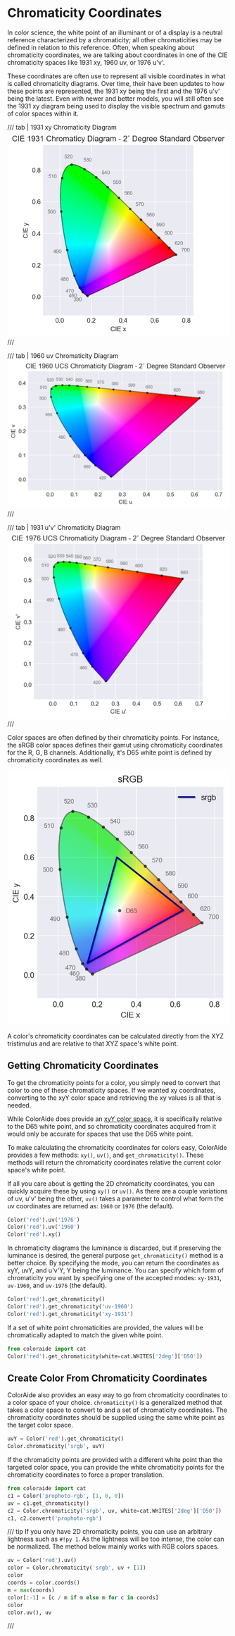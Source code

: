 # Chromaticity Coordinates

In color science, the white point of an illuminant or of a display is a neutral reference characterized by a
chromaticity; all other chromaticities may be defined in relation to this reference. Often, when speaking about
chromaticity coordinates, we are talking about coordinates in one of the CIE chromaticity spaces like 1931 xy, 1960 uv,
or 1976 u'v'.

These coordinates are often use to represent all visible coordinates in what is called chromaticity diagrams. Over time,
their have been updates to how these points are represented, the 1931 xy being the first and the 1976 u'v' being the
latest. Even with newer and better models, you will still often see the 1931 xy diagram being used to display the
visible spectrum and gamuts of color spaces within it.

/// tab | 1931 xy Chromaticity Diagram
![1931 xy Diagram](images/1931-xy.png)
///

/// tab | 1960 uv Chromaticity Diagram
![1960 uv Diagram](images/1960-uv.png)
///

/// tab | 1931 u'v' Chromaticity Diagram
![1976 u'v' Diagram](images/1976-uv.png)
///

Color spaces are often defined by their chromaticity points. For instance, the sRGB color spaces defines their gamut
using chromaticity coordinates for the R, G, B channels. Additionally, it's D65 white point is defined by chromaticity
coordinates as well.

![sRGB Gamut](images/srgb.png)

A color's chromaticity coordinates can be calculated directly from the XYZ tristimulus and are relative to that XYZ
space's white point.

## Getting Chromaticity Coordinates

To get the chromaticity points for a color, you simply need to convert that color to one of these chromaticity spaces.
If we wanted xy coordinates, converting to the xyY color space and retrieving the xy values is all that is needed.

While ColorAide does provide an [xyY color space](./colors/xyy.md), it is specifically relative to the D65 white point,
and so chromaticity coordinates acquired from it would only be accurate for spaces that use the D65 white point.

To make calculating the chromaticity coordinates for colors easy, ColorAide provides a few methods: `xy()`, `uv()`, and
`get_chromaticity()`. These methods will return the chromaticity coordinates relative the current color space's white
point.

If all you care about is getting the 2D chromaticity coordinates, you can quickly acquire these by using `xy()` or
`uv()`. As there are a couple variations of uv, u'v' being the other, `uv()` takes a parameter to control what form the
uv coordinates are returned as: `1960` or `1976` (the default).

```py play
Color('red').uv('1976')
Color('red').uv('1960')
Color('red').xy()
```

In chromaticity diagrams the luminance is discarded, but if preserving the luminance is desired, the general purpose
`get_chromaticity()` method is a better choice. By specifying the mode, you can return the coordinates as xyY, uvY, and
u'v'Y, Y being the luminance. You can specify which form of chromaticity you want by specifying one of the accepted
modes: `xy-1931`, `uv-1960`, and `uv-1976` (the default).

```py play
Color('red').get_chromaticity()
Color('red').get_chromaticity('uv-1960')
Color('red').get_chromaticity('xy-1931')
```

If a set of white point chromaticities are provided, the values will be chromatically adapted to match the given white
point.

```py play
from coloraide import cat
Color('red').get_chromaticity(white=cat.WHITES['2deg']['D50'])
```

## Create Color From Chromaticity Coordinates

ColorAide also provides an easy way to go from chromaticity coordinates to a color space of your choice.
`chromaticity()` is a generalized method that takes a color space to convert to and a set of chromaticity coordinates.
The chromaticity coordinates should be supplied using the same white point as the target color space.

```py play
uvY = Color('red').get_chromaticity()
Color.chromaticity('srgb', uvY)
```

If the chromaticity points are provided with a different white point than the targeted color space, you can provide
the white chromaticity points for the chromaticity coordinates to force a proper translation.

```py play
from coloraide import cat
c1 = Color('prophoto-rgb', [1, 0, 0])
uv = c1.get_chromaticity()
c2 = Color.chromaticity('srgb', uv, white=cat.WHITES['2deg']['D50'])
c1, c2.convert('prophoto-rgb')
```

/// tip
If you only have 2D chromaticity points, you can use an arbitrary lightness such as `#!py 1`. As the lightness will be
too intense, the color can be normalized. The method below mainly works with RGB colors spaces.

```py play
uv = Color('red').uv()
color = Color.chromaticity('srgb', uv + [1])
color
coords = color.coords()
m = max(coords)
color[:-1] = [c / m if m else m for c in coords]
color
color.uv(), uv
```
///

